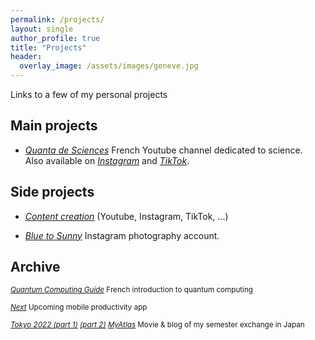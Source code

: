 ```yaml
---
permalink: /projects/
layout: single
author_profile: true
title: "Projects"
header:
  overlay_image: /assets/images/geneve.jpg
---
```


Links to a few of my personal projects

## Main projects

- [*Quanta de Sciences*](https://www.youtube.com/@sciences.quanta)
French Youtube channel dedicated to science.<br>
Also available on [*Instagram*](https://www.instagram.com/sciences.quanta) and [*TikTok*](https://www.tiktok.com/@sciences.quanta).

## Side projects

- [*Content creation*](/youtube/) (Youtube, Instagram, TikTok, ...)

- [*Blue to Sunny*](https://www.instagram.com/blueto_sunny/?hl=fr) Instagram photography account.


## Archive 

<sub>[*Quantum Computing Guide*](https://github.com/3gaspo/guide-infoQ)
French introduction to quantum computing</sub><br>

<sub>[*Next*](https://github.com/3gaspo/Next)
Upcoming mobile productivity app</sub><br>

<sub>[*Tokyo 2022 (part 1)*](https://vimeo.com/898535856) [*(part 2)*](https://vimeo.com/1019188913) [*MyAtlas*](https://www.myatlas.com/Gaspo/echange-academique-a-tokyo-2022) Movie & blog of my semester exchange in Japan</sub><br>
